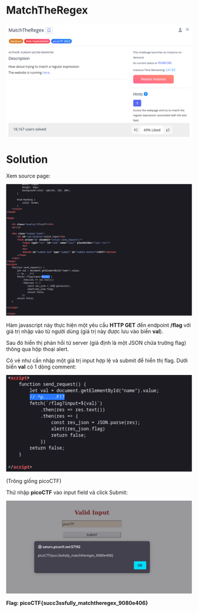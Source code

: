 # MatchTheRegex
![img](https://github.com/DucThinh47/PicoCTF_Writeups/blob/main/Web_Exploitation/images/image77.png?raw=true)

# Solution

Xem source page: 

![img](https://github.com/DucThinh47/PicoCTF_Writeups/blob/main/Web_Exploitation/images/image78.png?raw=true)

Hàm javascript này thực hiện một yêu cầu **HTTP GET** đến endpoint **/flag** với giá trị nhập vào từ người dùng (giá trị này được lưu vào biến **val**).

Sau đó hiển thị phản hồi từ server (giả định là một JSON chứa trường flag) thông qua hộp thoại alert.

Có vẻ như cần nhập một giá trị input hợp lệ và submit để hiển thị flag. Dưới biến **val** có 1 dòng comment: 

![img](https://github.com/DucThinh47/PicoCTF_Writeups/blob/main/Web_Exploitation/images/image79.png?raw=true)

(Trông giống picoCTF)

Thử nhập **picoCTF** vào input field và click Submit: 

![img](https://github.com/DucThinh47/PicoCTF_Writeups/blob/main/Web_Exploitation/images/image80.png?raw=true)

**Flag: picoCTF{succ3ssfully_matchtheregex_9080e406}**